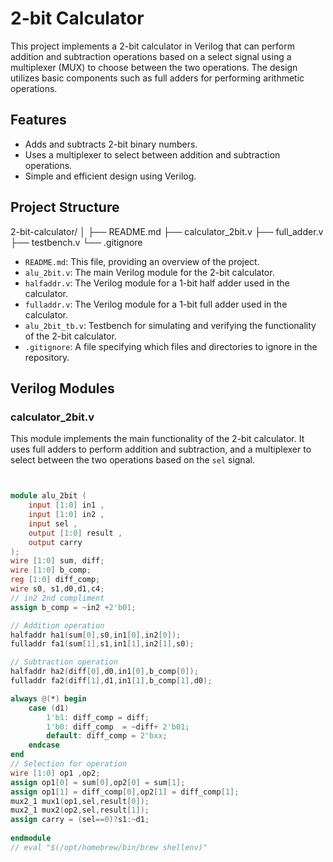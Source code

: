 # 2-bit Calculator

This project implements a 2-bit calculator in Verilog that can perform addition and subtraction operations based on a select signal using a multiplexer (MUX) to choose between the two operations. The design utilizes basic components such as full adders for performing arithmetic operations.

## Features

- Adds and subtracts 2-bit binary numbers.
- Uses a multiplexer to select between addition and subtraction operations.
- Simple and efficient design using Verilog.

## Project Structure

2-bit-calculator/
│
├── README.md
├── calculator_2bit.v
├── full_adder.v
├── testbench.v
└── .gitignore



- `README.md`: This file, providing an overview of the project.
- `alu_2bit.v`: The main Verilog module for the 2-bit calculator.
- `halfaddr.v`: The Verilog module for a 1-bit half adder used in the calculator.
- `fulladdr.v`: The Verilog module for a 1-bit full adder used in the calculator.
- `alu_2bit_tb.v`: Testbench for simulating and verifying the functionality of the 2-bit calculator.
- `.gitignore`: A file specifying which files and directories to ignore in the repository.

## Verilog Modules

### calculator_2bit.v

This module implements the main functionality of the 2-bit calculator. It uses full adders to perform addition and subtraction, and a multiplexer to select between the two operations based on the `sel` signal.

```verilog


module alu_2bit (
    input [1:0] in1 ,
    input [1:0] in2 , 
    input sel , 
    output [1:0] result , 
    output carry   
);
wire [1:0] sum, diff;
wire [1:0] b_comp;
reg [1:0] diff_comp;
wire s0, s1,d0,d1,c4;
// in2 2nd compliment
assign b_comp = ~in2 +2'b01;

// Addition operation
halfaddr ha1(sum[0],s0,in1[0],in2[0]);
fulladdr fa1(sum[1],s1,in1[1],in2[1],s0);

// Subtraction operation
halfaddr ha2(diff[0],d0,in1[0],b_comp[0]);
fulladdr fa2(diff[1],d1,in1[1],b_comp[1],d0);

always @(*) begin
    case (d1)
        1'b1: diff_comp = diff;
        1'b0: diff_comp  = ~diff+ 2'b01;
        default: diff_comp = 2'bxx;
    endcase   
end
// Selection for operation
wire [1:0] op1 ,op2;
assign op1[0] = sum[0],op2[0] = sum[1];
assign op1[1] = diff_comp[0],op2[1] = diff_comp[1];
mux2_1 mux1(op1,sel,result[0]);
mux2_1 mux2(op2,sel,result[1]);
assign carry = (sel==0)?s1:~d1;
    
endmodule
// eval "$(/opt/homebrew/bin/brew shellenv)"